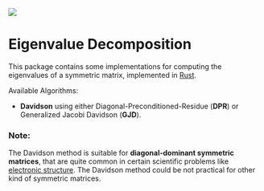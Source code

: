 ![](https://github.com/felipez/eigenvalues/workflows/rust/badge.svg)

Eigenvalue Decomposition
========================
This package contains some implementations for computing the eigenvalues of a symmetric matrix,
implemented in [Rust](https://www.rust-lang.org/).

Available Algorithms:
 * **Davidson** using either  Diagonal-Preconditioned-Residue (**DPR**) or Generalized Jacobi Davidson (**GJD**).


### Note:
The Davidson method is suitable for **diagonal-dominant symmetric matrices**, that are quite common
in certain scientific problems like [electronic structure](https://en.wikipedia.org/wiki/Electronic_structure). The Davidson method could be not practical
for other kind of symmetric matrices.

